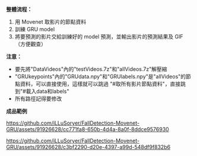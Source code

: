 __整體流程：__
1. 用 Movenet 取影片的節點資料
2. 訓練 GRU model
3. 將要預測的影片交給訓練好的 model 預測，並輸出影片的預測結果及 GIF （方便觀查）

__注意：__
* 要先將"DataVideos"內的"testVideos.7z"和"allVideos.7z"解壓縮
* "GRUkeypoints"內的"GRUdata.npy"和"GRUlabels.npy"是"allVideos"的節點資料，可以直接使用，這樣就可以跳過
  "#取所有影片節點資料"，直接跳到"#載入data和labels"
* 所有路徑記得要修改

__成品範例__



https://github.com/iLLuSoryer/FallDetection-Movenet-GRU/assets/91926628/cc771fa8-650b-4d4a-8a0f-8ddce9576930



https://github.com/iLLuSoryer/FallDetection-Movenet-GRU/assets/91926628/c3bf2290-d20e-4397-a99d-548df9f832b6

